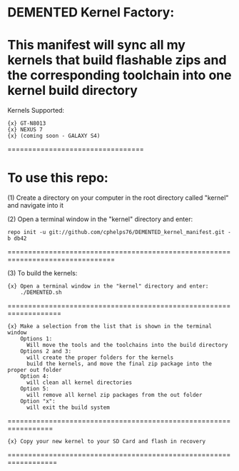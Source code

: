 DEMENTED Kernel Factory:
=========================

This manifest will sync all my kernels that build flashable zips and the corresponding toolchain into one kernel build directory
================================================================================================================================

Kernels Supported:

    {x} GT-N8013
    {x} NEXUS 7
    {x} (coming soon - GALAXY S4)
=================================

To use this repo:
=================

(1) Create a directory on your computer in the root directory called "kernel" and navigate into it

(2) Open a terminal window in the "kernel" directory and enter:

    repo init -u git://github.com/cphelps76/DEMENTED_kernel_manifest.git -b db42
================================================================================

(3) To build the kernels:

    {x} Open a terminal window in the "kernel" directory and enter:
        ./DEMENTED.sh
===================================================================

    {x} Make a selection from the list that is shown in the terminal window
        Options 1:
          Will move the tools and the toolchains into the build directory
        Options 2 and 3:
          will create the proper folders for the kernels
          build the kernels, and move the final zip package into the proper out folder
        Option 4:
          will clean all kernel directories
        Option 5:
          will remove all kernel zip packages from the out folder
        Option "x":
          will exit the build system
=================================================================

    {x} Copy your new kernel to your SD Card and flash in recovery 
==================================================================
